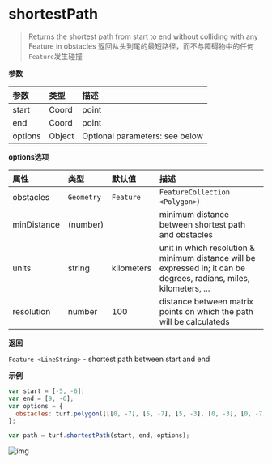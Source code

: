 # shortestPath

> Returns the shortest path from start to end without colliding with any Feature in obstacles
> 返回从头到尾的最短路径，而不与障碍物中的任何`Feature`发生碰撞

**参数**

| 参数    | 类型   | 描述                           |
| :------ | :----- | :----------------------------- |
| start   | Coord  | point                          |
| end     | Coord  | point                          |
| options | Object | Optional parameters: see below |

**options选项**

| 属性        | 类型                                                | 默认值     | 描述                                                         |
| :---------- | :-------------------------------------------------- | :--------- | :----------------------------------------------------------- |
| obstacles   | `Geometry`|`Feature`|`FeatureCollection <Polygon>`) |            | areas which path cannot travel                               |
| minDistance | (number)                                            |            | minimum distance between shortest path and obstacles         |
| units       | string                                              | kilometers | unit in which resolution & minimum distance will be expressed in; it can be degrees, radians, miles, kilometers, ... |
| resolution  | number                                              | 100        | distance between matrix points on which the path will be calculateds |

**返回**

`Feature <LineString>` - shortest path between start and end

**示例**

```js
var start = [-5, -6];
var end = [9, -6];
var options = {
  obstacles: turf.polygon([[[0, -7], [5, -7], [5, -3], [0, -3], [0, -7]]])
};

var path = turf.shortestPath(start, end, options);
```

![img](https://pzy-images.oss-cn-hangzhou.aliyuncs.com/img/shortestPath.e64f233c.webp)